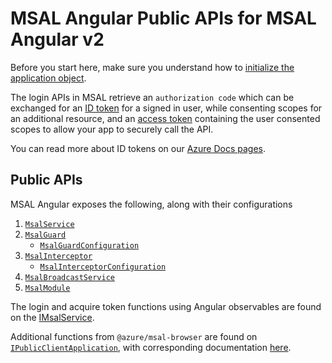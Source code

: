 # MSAL Angular Public APIs for MSAL Angular v2

Before you start here, make sure you understand how to [initialize the application object](https://github.com/AzureAD/microsoft-authentication-library-for-js/blob/msal-angular-v2/lib/msal-angular/docs/v2-docs/initialization.md).

The login APIs in MSAL retrieve an `authorization code` which can be exchanged for an [ID token](https://docs.microsoft.com/azure/active-directory/develop/id-tokens) for a signed in user, while consenting scopes for an additional resource, and an [access token](https://docs.microsoft.com/azure/active-directory/develop/access-tokens) containing the user consented scopes to allow your app to securely call the API.

You can read more about ID tokens on our [Azure Docs pages](https://docs.microsoft.com/azure/active-directory/develop/id-tokens).

## Public APIs

MSAL Angular exposes the following, along with their configurations 
1. [`MsalService`](https://github.com/AzureAD/microsoft-authentication-library-for-js/blob/msal-angular-v2/lib/msal-angular/src/msal.service.ts/)
2. [`MsalGuard`](https://github.com/AzureAD/microsoft-authentication-library-for-js/blob/msal-angular-v2/lib/msal-angular/src/msal.guard.ts/)
    * [`MsalGuardConfiguration`](https://github.com/AzureAD/microsoft-authentication-library-for-js/blob/msal-angular-v2/lib/msal-angular/src/msal.guard.config.ts/)
3. [`MsalInterceptor`](https://github.com/AzureAD/microsoft-authentication-library-for-js/blob/msal-angular-v2/lib/msal-angular/src/msal.interceptor.ts/)
    * [`MsalInterceptorConfiguration`](https://github.com/AzureAD/microsoft-authentication-library-for-js/blob/msal-angular-v2/lib/msal-angular/src/msal.interceptor.config.ts/)
4. [`MsalBroadcastService`](https://github.com/AzureAD/microsoft-authentication-library-for-js/blob/msal-angular-v2/lib/msal-angular/src/msal.broadcast.service.ts/)
5. [`MsalModule`](https://github.com/AzureAD/microsoft-authentication-library-for-js/blob/msal-angular-v2/lib/msal-angular/src/msal.module.ts/)

The login and acquire token functions using Angular observables are found on the [IMsalService](https://github.com/AzureAD/microsoft-authentication-library-for-js/blob/msal-angular-v2/lib/msal-angular/src/IMsalService.ts/).

Additional functions from `@azure/msal-browser` are found on [`IPublicClientApplication`](https://github.com/AzureAD/microsoft-authentication-library-for-js/blob/dev/lib/msal-browser/src/app/IPublicClientApplication.ts), with corresponding documentation [here](https://github.com/AzureAD/microsoft-authentication-library-for-js/blob/dev/lib/msal-browser/docs/login-user.md).

